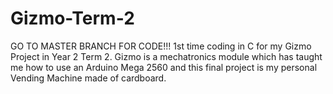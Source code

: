 # Gizmo-Term-2
GO TO MASTER BRANCH FOR CODE!!! 1st time coding in C for my Gizmo Project in Year 2 Term 2. Gizmo is a mechatronics module which has taught me how to use an Arduino Mega 2560 and this final project is my personal Vending Machine made of cardboard.
